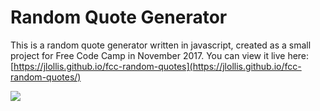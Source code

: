 # Random Quote Generator

This is a random quote generator written in javascript, created as a small project for Free Code Camp in November 2017. You can view it live here: [https://jlollis.github.io/fcc-random-quotes](https://jlollis.github.io/fcc-random-quotes/)

![](images/Bertelsmann-Data-Science-Scholarship-Badge.png?raw=true)
